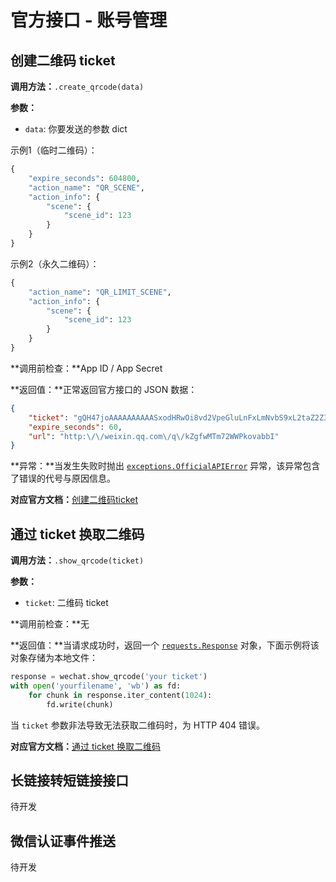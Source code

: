 # 官方接口 - 账号管理

## 创建二维码 ticket

**调用方法：**`.create_qrcode(data)`

**参数：**

* `data`: 你要发送的参数 dict

示例1（临时二维码）：

```python
{
    "expire_seconds": 604800, 
    "action_name": "QR_SCENE", 
    "action_info": {
        "scene": {
            "scene_id": 123
        }
    }
}
```

示例2（永久二维码）：

```python
{
    "action_name": "QR_LIMIT_SCENE", 
    "action_info": {
        "scene": {
            "scene_id": 123
        }
    }
}
```

**调用前检查：**App ID / App Secret

**返回值：**正常返回官方接口的 JSON 数据：

```json
{
    "ticket": "gQH47joAAAAAAAAAASxodHRwOi8vd2VpeGluLnFxLmNvbS9xL2taZ2Z3TVRtNzJXV1Brb3ZhYmJJAAIEZ23sUwMEmm3sUw==",
    "expire_seconds": 60,
    "url": "http:\/\/weixin.qq.com\/q\/kZgfwMTm72WWPkovabbI"
}
```

**异常：**当发生失败时抛出 [`exceptions.OfficialAPIError`](/api/exception.md#officialapierror) 异常，该异常包含了错误的代号与原因信息。

**对应官方文档：**[创建二维码ticket](http://mp.weixin.qq.com/wiki/18/167e7d94df85d8389df6c94a7a8f78ba.html)

## 通过 ticket 换取二维码

**调用方法：**`.show_qrcode(ticket)`

**参数：**

* `ticket`: 二维码 ticket

**调用前检查：**无

**返回值：**当请求成功时，返回一个 [`requests.Response`](http://docs.python-requests.org/en/master/api/#requests.Response) 对象，下面示例将该对象存储为本地文件：

```python
response = wechat.show_qrcode('your ticket')
with open('yourfilename', 'wb') as fd:
    for chunk in response.iter_content(1024):
        fd.write(chunk)
```

当 `ticket` 参数非法导致无法获取二维码时，为 HTTP 404 错误。

**对应官方文档：**[通过 ticket 换取二维码](http://mp.weixin.qq.com/wiki/18/167e7d94df85d8389df6c94a7a8f78ba.html)

## 长链接转短链接接口

待开发

## 微信认证事件推送

待开发

